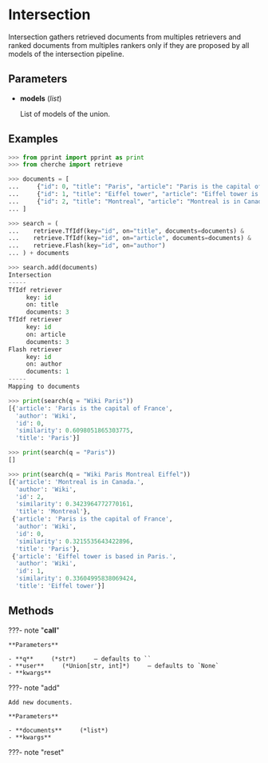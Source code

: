 # Intersection

Intersection gathers retrieved documents from multiples retrievers and ranked documents from multiples rankers only if they are proposed by all models of the intersection pipeline.



## Parameters

- **models** (*list*)

    List of models of the union.



## Examples

```python
>>> from pprint import pprint as print
>>> from cherche import retrieve

>>> documents = [
...     {"id": 0, "title": "Paris", "article": "Paris is the capital of France", "author": "Wiki"},
...     {"id": 1, "title": "Eiffel tower", "article": "Eiffel tower is based in Paris.", "author": "Wiki"},
...     {"id": 2, "title": "Montreal", "article": "Montreal is in Canada.", "author": "Wiki"},
... ]

>>> search = (
...    retrieve.TfIdf(key="id", on="title", documents=documents) &
...    retrieve.TfIdf(key="id", on="article", documents=documents) &
...    retrieve.Flash(key="id", on="author")
... ) + documents

>>> search.add(documents)
Intersection
-----
TfIdf retriever
     key: id
     on: title
     documents: 3
TfIdf retriever
     key: id
     on: article
     documents: 3
Flash retriever
     key: id
     on: author
     documents: 1
-----
Mapping to documents

>>> print(search(q = "Wiki Paris"))
[{'article': 'Paris is the capital of France',
  'author': 'Wiki',
  'id': 0,
  'similarity': 0.6098051865303775,
  'title': 'Paris'}]

>>> print(search(q = "Paris"))
[]

>>> print(search(q = "Wiki Paris Montreal Eiffel"))
[{'article': 'Montreal is in Canada.',
  'author': 'Wiki',
  'id': 2,
  'similarity': 0.3423964772770161,
  'title': 'Montreal'},
 {'article': 'Paris is the capital of France',
  'author': 'Wiki',
  'id': 0,
  'similarity': 0.3215535643422896,
  'title': 'Paris'},
 {'article': 'Eiffel tower is based in Paris.',
  'author': 'Wiki',
  'id': 1,
  'similarity': 0.33604995838069424,
  'title': 'Eiffel tower'}]
```

## Methods

???- note "__call__"

    

    **Parameters**

    - **q**     (*str*)     – defaults to ``    
    - **user**     (*Union[str, int]*)     – defaults to `None`    
    - **kwargs**    
    
???- note "add"

    Add new documents.

    **Parameters**

    - **documents**     (*list*)    
    - **kwargs**    
    
???- note "reset"


